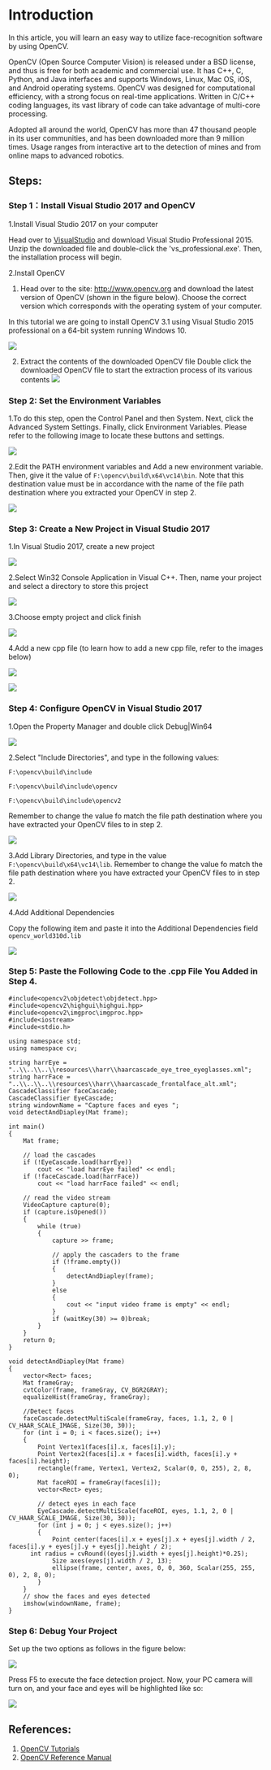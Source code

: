 # Introduction
In this article, you will learn an easy way to utilize face-recognition software by using OpenCV. 

OpenCV (Open Source Computer Vision) is released under a BSD license, and thus is free for both academic and commercial use. It has C++, C, Python, and Java interfaces and supports Windows, Linux, Mac OS, iOS, and Android operating systems. OpenCV was designed for computational efficiency, with a strong focus on real-time applications. Written in C/C++ coding languages, its vast library of code can take advantage of multi-core processing.

Adopted all around the world, OpenCV has more than 47 thousand people in its user communities, and has been downloaded more than 9 million times. Usage ranges from interactive art to the detection of mines and from online maps to advanced robotics.

## Steps:

### Step 1：Install Visual Studio 2017 and OpenCV

1.Install Visual Studio 2017 on your computer

Head over to [VisualStudio](https://www.visualstudio.com/products/visual-studio-professional-with-msdn-vs) and download Visual Studio Professional 2015. Unzip the downloaded file and double-click the 'vs_professional.exe'. Then, the installation process will begin.

2.Install OpenCV

1) Head over to the site: http://www.opencv.org and download the latest version of OpenCV (shown in the figure below). Choose the correct version which corresponds with the operating system of your computer.

In this tutorial we are going to install OpenCV 3.1 using Visual Studio 2015 professional on a 64-bit system running Windows 10.

![](https://i.imgur.com/Ll4CXAc.png)

2) Extract the contents of the downloaded OpenCV file
Double click the downloaded OpenCV file to start the extraction process of its various contents
![](https://i.imgur.com/F50m3oB.png)

### Step 2: Set the Environment Variables

1.To do this step, open the Control Panel and then System. Next, click the Advanced System Settings. Finally, click Environment Variables. Please refer to the following image to locate these buttons and settings.

![](https://i.imgur.com/qNm3ioM.png)

2.Edit the PATH environment variables and Add a new environment variable. Then, give it the value of `F:\opencv\build\x64\vc14\bin`. Note that this destination value must be in accordance with the name of the file path destination where you extracted your OpenCV in step 2.

![](https://i.imgur.com/mOF8J3H.png)

### Step 3: Create a New Project in Visual Studio 2017

1.In Visual Studio 2017, create a new project

![](https://i.imgur.com/Qf2XoKO.png)

2.Select Win32 Console Application in Visual C++. Then, name your project and select a directory to store this project

![](https://i.imgur.com/lQklQ4P.png)

3.Choose empty project and click finish

![](https://i.imgur.com/kNOg1Zh.png)

4.Add a new cpp file (to learn how to add a new cpp file, refer to the images below)

![](https://i.imgur.com/UwFWVKV.png)

![](https://i.imgur.com/29bzTUn.png)

### Step 4: Configure OpenCV in Visual Studio 2017

1.Open the Property Manager and double click Debug|Win64

![](https://i.imgur.com/tDaRcwr.png)

2.Select "Include Directories", and type in the following values:

`F:\opencv\build\include`

`F:\opencv\build\include\opencv`

`F:\opencv\build\include\opencv2`

Remember to change the value fo match the file path destination where you have extracted your OpenCV files to in step 2.

![](https://i.imgur.com/0Hp1zKD.png)

3.Add Library Directories, and type in the value
`F:\opencv\build\x64\vc14\lib`. Remember to change the value fo match the file path destination where you have extracted your OpenCV files to in step 2.

![](https://i.imgur.com/SyxIJOY.png)

4.Add Additional Dependencies

Copy the following item and paste it into the Additional Dependencies field `opencv_world310d.lib`

  ![](https://i.imgur.com/hkgFeqh.png)

### Step 5: Paste the Following Code to the .cpp File You Added in Step 4.
```
#include<opencv2\objdetect\objdetect.hpp>
#include<opencv2\highgui\highgui.hpp>
#include<opencv2\imgproc\imgproc.hpp>
#include<iostream>
#include<stdio.h>

using namespace std;
using namespace cv;

string harrEye = "..\\..\\..\\resources\\harr\\haarcascade_eye_tree_eyeglasses.xml";
string harrFace = "..\\..\\..\\resources\\harr\\haarcascade_frontalface_alt.xml";
CascadeClassifier faceCascade;
CascadeClassifier EyeCascade;
string windownName = "Capture faces and eyes ";
void detectAndDiapley(Mat frame);

int main()
{
	Mat frame;

	// load the cascades
	if (!EyeCascade.load(harrEye))
		cout << "load harrEye failed" << endl;
	if (!faceCascade.load(harrFace))
		cout << "load harrFace failed" << endl;

	// read the video stream
	VideoCapture capture(0);
	if (capture.isOpened())
	{
		while (true)
		{
			capture >> frame;

			// apply the cascaders to the frame
			if (!frame.empty())
			{
				detectAndDiapley(frame);
			}
			else
			{
				cout << "input video frame is empty" << endl;
			}
			if (waitKey(30) >= 0)break;
		}
	}
	return 0;
}

void detectAndDiapley(Mat frame)
{
	vector<Rect> faces;
	Mat frameGray;
	cvtColor(frame, frameGray, CV_BGR2GRAY);
	equalizeHist(frameGray, frameGray);

	//Detect faces
	faceCascade.detectMultiScale(frameGray, faces, 1.1, 2, 0 | CV_HAAR_SCALE_IMAGE, Size(30, 30));
	for (int i = 0; i < faces.size(); i++)
	{
		Point Vertex1(faces[i].x, faces[i].y);
		Point Vertex2(faces[i].x + faces[i].width, faces[i].y + faces[i].height);
		rectangle(frame, Vertex1, Vertex2, Scalar(0, 0, 255), 2, 8, 0);
		Mat faceROI = frameGray(faces[i]);
		vector<Rect> eyes;

		// detect eyes in each face
		EyeCascade.detectMultiScale(faceROI, eyes, 1.1, 2, 0 | CV_HAAR_SCALE_IMAGE, Size(30, 30));
		for (int j = 0; j < eyes.size(); j++)
		{
			Point center(faces[i].x + eyes[j].x + eyes[j].width / 2, faces[i].y + eyes[j].y + eyes[j].height / 2);			
      int radius = cvRound((eyes[j].width + eyes[j].height)*0.25);
			Size axes(eyes[j].width / 2, 13);
			ellipse(frame, center, axes, 0, 0, 360, Scalar(255, 255, 0), 2, 8, 0);
		}
	}
	// show the faces and eyes detected
	imshow(windownName, frame);
}
```
### Step 6: Debug Your Project
Set up the two options as follows in the figure below:

![](https://i.imgur.com/JvHn331.png)

Press F5 to execute the face detection project. Now, your PC camera will turn on, and your face and eyes will be highlighted like so:

![](https://i.imgur.com/PZLrE4O.png)

##  References:

1. [OpenCV Tutorials](http://docs.opencv.org/2.4/opencv_tutorials.pdf)
2. [OpenCV Reference Manual](http://docs.opencv.org/2.4/opencv2refman.pdf)
